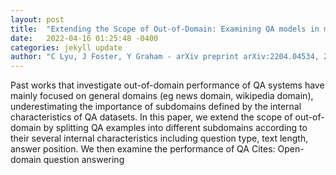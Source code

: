 ```yaml
---
layout: post
title:  "Extending the Scope of Out-of-Domain: Examining QA models in multiple subdomains"
date:   2022-04-16 01:25:48 -0400
categories: jekyll update
author: "C Lyu, J Foster, Y Graham - arXiv preprint arXiv:2204.04534, 2022"
---
```

Past works that investigate out-of-domain performance of QA systems have mainly focused on general domains (eg news domain, wikipedia domain), underestimating the importance of subdomains defined by the internal characteristics of QA datasets. In this paper, we extend the scope of  out-of-domain  by splitting QA examples into different subdomains according to their several internal characteristics including question type, text length, answer position. We then examine the performance of QA Cites: Open-domain question answering